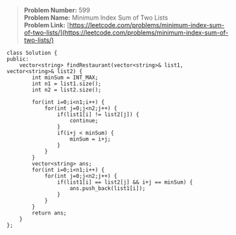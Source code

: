 > **Problem Number:** 599 <br>
> **Problem Name:** Minimum Index Sum of Two Lists <br>
> **Problem Link:** [https://leetcode.com/problems/minimum-index-sum-of-two-lists/](https://leetcode.com/problems/minimum-index-sum-of-two-lists/) <br>

    class Solution {
    public:
        vector<string> findRestaurant(vector<string>& list1, vector<string>& list2) {
            int minSum = INT_MAX;
            int n1 = list1.size();
            int n2 = list2.size();

            for(int i=0;i<n1;i++) {
                for(int j=0;j<n2;j++) {
                    if(list1[i] != list2[j]) {
                        continue;
                    }
                    if(i+j < minSum) {
                        minSum = i+j;
                    }
                }
            }
            vector<string> ans;
            for(int i=0;i<n1;i++) {
                for(int j=0;j<n2;j++) {
                    if(list1[i] == list2[j] && i+j == minSum) {
                        ans.push_back(list1[i]);
                    }
                }
            }
            return ans;
        }
    };